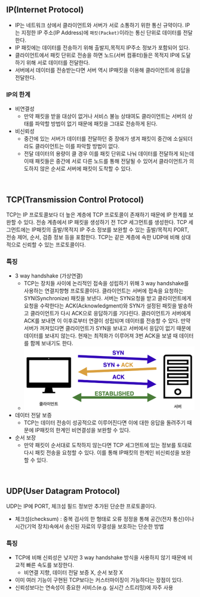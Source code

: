 ## IP(Internet Protocol)
- IP는 네트워크 상에서 클라이언트와 서버가 서로 소통하기 위한 통신 규약이다. IP는 지정한 IP 주소(IP Address)에 `패킷(Packet)`이라는 통신 단위로 데이터를 전달한다.
- IP 패킷에는 데이터를 전송하기 위해 출발지,목적지 IP주소 정보가 포함되어 있다. 
- 클라이언트에서 패킷 단위로 전송을 하면 노드(서버 컴퓨터)들은 목적지 IP에 도달하기 위해 서로 데이터를 전달한다.
- 서버에서 데이터를 전송받는다면 서버 역시 IP패킷을 이용해 클라이언트에 응답을 전달한다.
### IP의 한계
- 비연결성
  - 만약 패킷을 받을 대상이 없거나 서비스 불능 상태여도 클라이언트는 서버의 상태를 파악할 방법이 없기 때문에 패킷을 그대로 전송하게 된다.
- 비신뢰성
  - 중간에 있는 서버가 데이터를 전달하던 중 장애가 생겨 패킷이 중간에 소실되더라도 클라이언트는 이를 파악할 방법이 없다.
  - 전달 데이터의 용량이 클 경우 이를 패킷 단위로 나눠 데이터를 전달하게 되는데 이때 패킷들은 중간에 서로 다른 노드를 통해 전달될 수 있어서 클라이언트가 의도하지 않은 순서로 서버에 패킷이 도착할 수 있다.

<br/>

## TCP(Transmission Control Protocol)
TCP는 IP 프로토콜보다 더 높은 계층에 TCP 프로토콜이 존재하기 때문에 IP 한계를 보완할 수 있다. 전송 계층에서 IP 패킷을 생성하기 전 TCP 세그먼트를 생성한다. TCP 세그먼트에는 IP패킷의 출발/목적지 IP 주소 정보를 보완할 수 있는 출발/목적지 PORT, 전송 제어, 순서, 검증 정보 등을 포함한다. TCP는 같은 계층에 속한 UDP에 비해 상대적으로 신뢰할 수 있는 프로토콜이다.

### 특징
- 3 way handshake (가상연결)
  - TCP는 장치들 사이에 논리적인 접속을 성립하기 위해 3 way handshake를 사용하는 연결지향형 프로토콜이다. 클라이언트는 서버에 접속을 요청하는 SYN(Synchronize) 패킷을 보낸다. 서버는 SYN요청을 받고 클라이언트에게 요청을 수락한다는 ACK(Acknowledgment)와 SYN가 설정된 패킷을 발송하고 클라이언트가 다시 ACK으로 응답하기를 기다린다. 클라이언트가 서버에게 ACK를 보내면 이 이후로부터 연결이 성립되며 데이터를 전송할 수 있다. 만약 서버가 꺼져있다면 클라이언트가 SYN을 보내고 서버에서 응답이 없기 때문에 데이터를 보내지 않는다. 현재는 최적화가 이루어져 3번 ACK을 보낼 때 데이터를 함께 보내기도 한다.
  - ![TCP](./../../assets/tcp.png)
- 데이터 전달 보증
  - TCP는 데이터 전송이 성공적으로 이루어진다면 이에 대한 응답을 돌려주기 때문에 IP패킷의 한계인 비연결성을 보완할 수 있다.
- 순서 보장
  - 만약 패킷이 순서대로 도착하지 않는다면 TCP 세그먼트에 있는 정보를 토대로 다시 패킷 전송을 요청할 수 있다. 이를 통해 IP패킷의 한계인 비신뢰성을 보완할 수 있다.

<br/>

## UDP(User Datagram Protocol)
UDP는 IP에 PORT, 체크섬 필드 정보만 추가된 단순한 프로토콜이다.
- 체크섬(checksum) : 중복 검사의 한 형태로 오류 정정을 통해 공간(전자 통신)이나 시간(기억 장치)속에서 송신된 자료의 무결성을 보호하는 단순한 방법
### 특징
- TCP에 비해 신뢰성은 낮지만 3 way handshake 방식을 사용하지 않기 때문에 비교적 빠른 속도를 보장한다.
  - 비연결 지향, 데이터 전달 보증 X, 순서 보장 X
- 이미 여러 기능이 구현된 TCP보다는 커스터마이징이 가능하다는 장점이 있다.
- 신뢰성보다는 연속성이 중요한 서비스(e.g. 실시간 스트리밍)에 자주 사용
